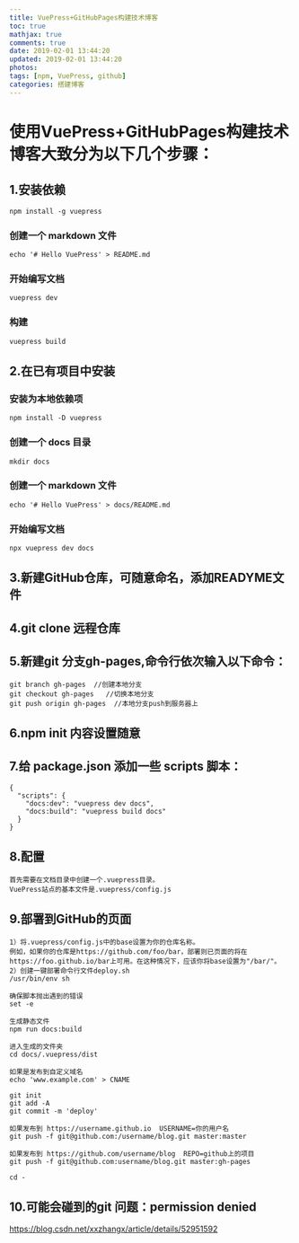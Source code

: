 ```yaml
---
title: VuePress+GitHubPages构建技术博客
toc: true
mathjax: true
comments: true
date: 2019-02-01 13:44:20
updated: 2019-02-01 13:44:20
photos:
tags: [npm, VuePress, github]
categories: 搭建博客
---
```

# 使用VuePress+GitHubPages构建技术博客大致分为以下几个步骤：

## 1.安装依赖
```
npm install -g vuepress
```
### 创建一个 markdown 文件
```
echo '# Hello VuePress' > README.md
```
### 开始编写文档
```
vuepress dev
```
### 构建
```
vuepress build
```
## 2.在已有项目中安装
### 安装为本地依赖项
```
npm install -D vuepress
```
### 创建一个 docs 目录
```
mkdir docs
```
### 创建一个 markdown 文件
```
echo '# Hello VuePress' > docs/README.md
```
### 开始编写文档
```
npx vuepress dev docs
```
## 3.新建GitHub仓库，可随意命名，添加READYME文件
## 4.git clone 远程仓库
## 5.新建git 分支gh-pages,命令行依次输入以下命令：
```
git branch gh-pages  //创建本地分支
git checkout gh-pages	//切换本地分支
git push origin gh-pages  //本地分支push到服务器上
```

## 6.npm init 内容设置随意

## 7.给 package.json 添加一些 scripts 脚本：
```
{
  "scripts": {
    "docs:dev": "vuepress dev docs",
    "docs:build": "vuepress build docs"
  }
}
```

## 8.配置
```
首先需要在文档目录中创建一个.vuepress目录。
VuePress站点的基本文件是.vuepress/config.js
```

## 9.部署到GitHub的页面
```
1）将.vuepress/config.js中的base设置为你的仓库名称。
例如，如果你的仓库是https://github.com/foo/bar，部署则已页面的将在https://foo.github.io/bar上可用。在这种情况下，应该你将base设置为"/bar/"。
2）创建一键部署命令行文件deploy.sh
/usr/bin/env sh

确保脚本抛出遇到的错误
set -e

生成静态文件
npm run docs:build

进入生成的文件夹
cd docs/.vuepress/dist

如果是发布到自定义域名
echo 'www.example.com' > CNAME

git init
git add -A
git commit -m 'deploy'

如果发布到 https://username.github.io  USERNAME=你的用户名
git push -f git@github.com:/username/blog.git master:master

如果发布到 https://github.com/username/blog  REPO=github上的项目
git push -f git@github.com:username/blog.git master:gh-pages

cd -
```
## 10.可能会碰到的git 问题：permission denied
https://blog.csdn.net/xxzhangx/article/details/52951592


